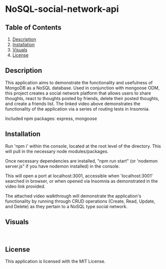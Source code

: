# NoSQL-social-network-api
## Table of Contents
1. [Description](#description)
2. [Installation](#installation)
3. [Visuals](#visuals)
4. [License](#license)

## Description
<!-- [Insomnia Video Walkthrough]()
[GitHub Repository]) -->

This application aims to demonstrate the functionality and usefulness of MongoDB as a NoSQL database. Used in conjunction with mongoose ODM, this project creates a social network platform that allows users to share thoughts, react to thoughts posted by friends, delete their posted thoughts, and create a friends list. 
The linked video above demonstrates the functionality of the application via a series of routing tests in Insomnia. 

Included npm packages: express, mongoose

## Installation
Run 'npm i' within the console, located at the root level of the directory. This will pull in the necessary node modules/packages.

Once necessary dependencies are installed, "npm run start" (or 'nodemon server.js" if you have nodemon installed) in the console. 

This will open a port at localhost:3001, accessible when 'localhost:3001' searched in browser, or when opened via Insomnia as demonstrated in the video link provided.

The attached video walkthrough will demonstrate the application's functionality by running through CRUD operations (Create, Read, Update, and Delete) as they pertain to a NoSQL type social network.
## Visuals
![]()
![]()
![]()
## License
This application is licensed with the MIT License.